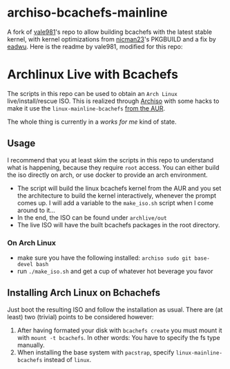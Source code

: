 # archiso-bcachefs-mainline
A fork of [vale981](https://github.com/vale981/archiso-bcachefs)'s repo to allow building bcachefs with the latest stable kernel, with kernel optimizations from [nicman23](https://github.com/nicman23/bcachefs)'s PKGBUILD and a fix by [eadwu](https://github.com/koverstreet/bcachefs/issues/54#issuecomment-578324042). Here is the readme by vale981, modified for this repo:

# Archlinux Live with Bcachefs

The scripts in this repo can be used to obtain an `Arch Linux`
live/install/rescue ISO. This is realized through
[Archiso](https://wiki.archlinux.org/index.php/Archiso) with some
hacks to make it use the `linux-mainline-bcachefs` [from the
AUR](https://aur.archlinux.org/packages/linux-mainline-bcachefs/).

The whole thing is currently in a *works for me* kind of state.

## Usage
I recommend that you at least skim the scripts in this repo to understand what is happening, because they require `root` access. You can either build the iso directly on arch, or use docker to provide an arch environment.

* The script will build the linux bcachefs kernel from the AUR and you
     set the architecture to build the kernel interactively, whenever
     the prompt comes up. I will add a variable to the `make_iso.sh`
     script when I come around to it...
* In the end, the ISO can be found under `archlive/out`
* The live ISO will have the built bcachefs packages in the root directory.

### On Arch Linux
 * make sure you have the following installed: `archiso sudo git base-devel bash`
   <!-- * or set the `KERNEL_ARCH` variable in the `make_iso.sh` script -->
 * run `./make_iso.sh` and get a cup of whatever hot beverage you favor

## Installing Arch Linux on Bchachefs

Just boot the resulting ISO and follow the installation as usual.
There are (at least) two (trivial) points to be considered however:
  1. After having formated your disk with `bcachefs create` you must
     mount it with `mount -t bcachefs`. In other words: You have to
     specify the fs type manually.
  2. When installing the base system with `pacstrap`, specify
     `linux-mainline-bcachefs` instead of `linux`.
